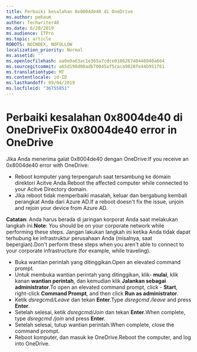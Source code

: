 ```yaml
---
title: Perbaiki kesalahan 0x8004de40 di OneDrive
ms.author: pebaum
author: Techwriter40
ms.date: 6/20/2019
ms.audience: ITPro
ms.topic: article
ROBOTS: NOINDEX, NOFOLLOW
localization_priority: Normal
ms.assetid: ''
ms.openlocfilehash: aa0e0a63ac1e365a7cdce018626740446040a664
ms.sourcegitcommit: a65d196d00adb70045af5caca9828fe44b951f61
ms.translationtype: MT
ms.contentlocale: id-ID
ms.lasthandoff: 09/04/2019
ms.locfileid: "36755851"
---
```

# <a name="fix-0x8004de40-error-in-onedrive"></a><span data-ttu-id="cbcbe-102">Perbaiki kesalahan 0x8004de40 di OneDrive</span><span class="sxs-lookup"><span data-stu-id="cbcbe-102">Fix 0x8004de40 error in OneDrive</span></span>

<span data-ttu-id="cbcbe-103">Jika Anda menerima galat 0x8004de40 dengan OneDrive:</span><span class="sxs-lookup"><span data-stu-id="cbcbe-103">If you receive an 0x8004de40 error with OneDrive:</span></span>

- <span data-ttu-id="cbcbe-104">Reboot komputer yang terpengaruh saat tersambung ke domain direktori Acitve Anda.</span><span class="sxs-lookup"><span data-stu-id="cbcbe-104">Reboot the affected computer while connected to your Acitve Directory domain.</span></span>
- <span data-ttu-id="cbcbe-105">Jika reboot tidak memperbaiki masalah, keluar dan bergabung kembali perangkat Anda dari Azure AD.</span><span class="sxs-lookup"><span data-stu-id="cbcbe-105">If a reboot doesn't fix the issue, unjoin and rejoin your device from Azure AD.</span></span> 

<span data-ttu-id="cbcbe-106">**Catatan**: Anda harus berada di jaringan korporat Anda saat melakukan langkah ini.</span><span class="sxs-lookup"><span data-stu-id="cbcbe-106">**Note**: You should be on your corporate network while performing these steps.</span></span> <span data-ttu-id="cbcbe-107">Jangan lakukan langkah ini ketika Anda tidak dapat terhubung ke infrastruktur perusahaan Anda (misalnya, saat bepergian).</span><span class="sxs-lookup"><span data-stu-id="cbcbe-107">Don't perform these steps when you aren't able to connect to your corporate infrastructure (for example, while traveling).</span></span> 

- <span data-ttu-id="cbcbe-108">Buka wantian perintah yang ditinggikan.</span><span class="sxs-lookup"><span data-stu-id="cbcbe-108">Open an elevated command prompt.</span></span> 
- <span data-ttu-id="cbcbe-109">Untuk membuka wantian perintah yang ditinggikan, klik- **mulai**, klik kanan **wantian perintah**, dan kemudian klik **Jalankan sebagai administrator**.</span><span class="sxs-lookup"><span data-stu-id="cbcbe-109">To open an elevated command prompt, click - **Start**, right-click **Command Prompt**, and then click **Run as administrator**.</span></span>
- <span data-ttu-id="cbcbe-110">Ketik *dsregcmd/Leave* dan tekan **Enter**.</span><span class="sxs-lookup"><span data-stu-id="cbcbe-110">Type *dsregcmd /leave* and press **Enter**.</span></span>
- <span data-ttu-id="cbcbe-111">Setelah selesai, ketik *dsregcmd/Join* dan tekan **Enter**.</span><span class="sxs-lookup"><span data-stu-id="cbcbe-111">When complete, type *dsregcmd /join* and press **Enter**.</span></span>
- <span data-ttu-id="cbcbe-112">Setelah selesai, tutup wantian perintah.</span><span class="sxs-lookup"><span data-stu-id="cbcbe-112">When complete, close the command prompt.</span></span>
- <span data-ttu-id="cbcbe-113">Reboot komputer, dan masuk ke OneDrive.</span><span class="sxs-lookup"><span data-stu-id="cbcbe-113">Reboot the computer, and log into OneDrive.</span></span>